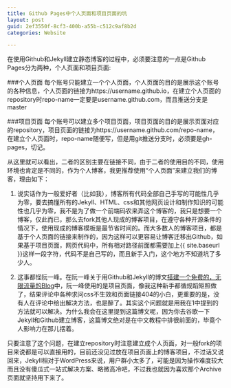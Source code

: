 ```yaml
---
title: Github Pages中个人页面和项目页面的坑
layout: post
guid: 2ef3550f-8cf3-400b-a55b-c512c9af8b2d
categories: Website

---
```

在使用Github和Jekyll建立静态博客的过程中，必须要注意的一点是Github Pages分为两种，个人页面和项目页面:

###个人页面
每个账号只能建立一个个人页面，个人页面的目的是展示这个账号的各种信息，个人页面的链接为https://username.github.io，在建立个人页面的repository时repo-name一定要是username.github.com，而且推送分支是master

###项目页面
每个账号可以建立多个项目页面，项目页面的目的是展示页面对应的repository，项目页面的链接为https://username.github.com/repo-name，在建立个人页面时，repo-name随便写，但是用git推送分支时，必须要是gh-pages，切记。

从这里就可以看出，二者的区别主要在链接不同，由于二者的使用目的不同，使用环境也肯定是不同的，作为个人博客，我更推荐使用“个人页面”来建立我们的博客，理由如下：

1. 说实话作为一般爱好者（比如我），博客所有代码全部自己手写的可能性几乎为零，要去搞懂所有的Jekyll、HTML、css和其他网页设计和制作知识的可能性也几乎为零，我不是为了做一个前端码农来弄这个博客的，我只是想要一个博客，仅此而已，那么去fork其他人现成的博客项目，在遵守各种开源条件的情况下，使用现成的博客模板是最节省时间的。而大多数人的博客项目，都是基于个人页面的链接来制作的，因为这样可以更容易让博客迁移出Github，如果基于项目页面，网页代码中，所有相对路径前面都需要加上{{ site.baseurl }}这样一段字符，代码不是自己写的，而且新手入门，这个地方不知道坑了多少人。

2. 这事都怪阮一峰。在阮一峰关于用Github和Jekyll的博文[搭建一个免费的，无限流量的Blog](http://www.ruanyifeng.com/blog/2012/08/blogging_with_jekyll.html "搭建一个免费的，无限流量的Blog----github Pages和Jekyll入门")中，阮一峰使用的是项目页面，像我这种新手都循规蹈矩照做了，结果评论中各种求问css不生效和页面链接404的小白，更重要的是，没有人在评论中给出解决方法，也是醉了。其实这个问题就是用我在1中提到的方法就可以解决。为什么我会在这里提到这篇博文呢，因为你去谷歌一下Jekyll和Github建立博客，这篇博文绝对是在中文教程中排很前面的，毕竟个人影响力在那儿摆着。

只要注意了这个问题，在建立repository时注意建立成个人页面，对一般fork的项目来说都是可以直接用的，目前还没见过放在项目页面上的博客项目，不过话又说回来，Jekyll相对于WordPress来说，用户群小太多了，可能是因为操作难度较大而且没有傻瓜式一站式解决方案、略微高冷吧，不过我也就因为喜欢那个Archive页面就坚持用下来了。